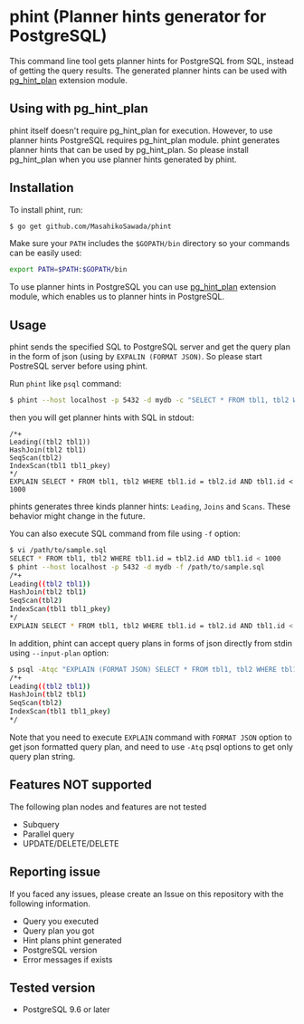 phint (Planner hints generator for PostgreSQL)
===============================================

This command line tool gets planner hints for PostgreSQL from SQL, instead of getting the query results. The generated planner hints can be used with [pg_hint_plan](http://pghintplan.osdn.jp/) extension module.

## Using with pg_hint_plan

phint itself doesn't require pg_hint_plan for execution. However, to use planner hints PostgreSQL requires pg_hint_plan module. phint generates planner hints that can be used by pg_hint_plan. So please install pg_hint_plan when you use planner hints generated by phint.

## Installation

To install phint, run:

```bash
$ go get github.com/MasahikoSawada/phint
```

Make sure your `PATH` includes the `$GOPATH/bin` directory so your commands can be easily used:

```bash
export PATH=$PATH:$GOPATH/bin
```

To use planner hints in PostgreSQL you can use [pg_hint_plan](http://pghintplan.osdn.jp/) extension module, which enables us to planner hints in PostgreSQL.

## Usage

phint sends the specified SQL to PostgreSQL server and get the query plan in the form of json (using by `EXPALIN (FORMAT JSON)`. So please start PostreSQL server before using phint.

Run `phint` like `psql` command:

```bash
$ phint --host localhost -p 5432 -d mydb -c "SELECT * FROM tbl1, tbl2 WHERE tbl1.id = tbl2.id AND tbl1.id < 1000"
```

then you will get planner hints with SQL in stdout:

```
/*+
Leading((tbl2 tbl1))
HashJoin(tbl2 tbl1)
SeqScan(tbl2)
IndexScan(tbl1 tbl1_pkey)
*/
EXPLAIN SELECT * FROM tbl1, tbl2 WHERE tbl1.id = tbl2.id AND tbl1.id < 1000
```

phints generates three kinds planner hints: `Leading`, `Joins` and `Scans`. These behavior might change in the future.

You can also execute SQL command from file using `-f` option:

```bash
$ vi /path/to/sample.sql
SELECT * FROM tbl1, tbl2 WHERE tbl1.id = tbl2.id AND tbl1.id < 1000
$ phint --host localhost -p 5432 -d mydb -f /path/to/sample.sql
/*+
Leading((tbl2 tbl1))
HashJoin(tbl2 tbl1)
SeqScan(tbl2)
IndexScan(tbl1 tbl1_pkey)
*/
EXPLAIN SELECT * FROM tbl1, tbl2 WHERE tbl1.id = tbl2.id AND tbl1.id < 1000
```

In addition, phint can accept query plans in forms of json directly from stdin using `--input-plan` option:

```bash
$ psql -Atqc "EXPLAIN (FORMAT JSON) SELECT * FROM tbl1, tbl2 WHERE tbl1.id = tbl2.id AND tbl1.id < 1000" | phint --input-plan
/*+
Leading((tbl2 tbl1))
HashJoin(tbl2 tbl1)
SeqScan(tbl2)
IndexScan(tbl1 tbl1_pkey)
*/
```

Note that you need to execute `EXPLAIN` command with `FORMAT JSON` option to get json formatted query plan, and need to use `-Atq` psql options to get only query plan string.

## Features NOT supported
The following plan nodes and features are not tested

* Subquery
* Parallel query
* UPDATE/DELETE/DELETE

## Reporting issue
If you faced any issues, please create an Issue on this repository with the following information.

* Query you executed
* Query plan you got
* Hint plans phint generated
* PostgreSQL version
* Error messages if exists

## Tested version
* PostgreSQL 9.6 or later
